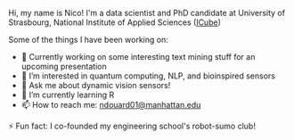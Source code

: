 Hi, my name is Nico! I'm a data scientist and PhD candidate at University of Strasbourg, National Institute of Applied Sciences ([ICube](https://icube.unistra.fr/en/))

Some of the things I have been working on:

- 🔭 Currently working on some interesting text mining stuff for an upcoming presentation
- 👀 I’m interested in quantum computing, NLP, and bioinspired sensors
- 💬 Ask me about dynamic vision sensors!
- 🌱 I’m currently learning R
- 📫 How to reach me: ndouard01@manhattan.edu

⚡ Fun fact: I co-founded my engineering school's robot-sumo club! 
